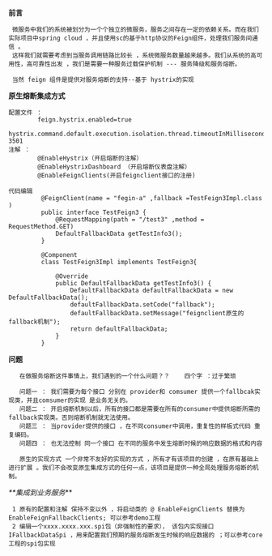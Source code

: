 
**前言** 
     
     微服务中我们的系统被划分为一个个独立的微服务，服务之间存在一定的依赖关系。而在我们实际项目中spring cloud ，并且使用sc的基于http协议的Feign组件，处理我们服务间通信 。
     这样我们就需要考虑到当服务调用链路比较长 ，系统微服务数量越来越多。我们从系统的高可用性，高可靠性出发 ，我们是需要一种服务过载保护机制 --- 服务降级和服务熔断。
     
     当然 feign 组件是提供对服务熔断的支持--基于 hystrix的实现 
     
**原生熔断集成方式**     

    配置文件 ：
            feign.hystrix.enabled=true
            hystrix.command.default.execution.isolation.thread.timeoutInMilliseconds: 3501
    注解 ： 
            @EnableHystrix（开启熔断的注解）
            @EnableHystrixDashboard （开启熔断仪表盘注解）
            @EnableFeignClients(开启feignclient接口的注册)
    
    代码编辑
             @FeignClient(name = "fegin-a" ,fallback =TestFeign3Impl.class )
             public interface TestFeign3 {
                 @RequestMapping(path = "/test3" ,method = RequestMethod.GET)
                 DefaultFallbackData getTestInfo3();
             }
             
             @Component
             class TestFeign3Impl implements TestFeign3{
             
                 @Override
                 public DefaultFallbackData getTestInfo3() {
                     DefaultFallbackData defaultFallbackData = new DefaultFallbackData();
                     defaultFallbackData.setCode("fallback");
                     defaultFallbackData.setMessage("feignclient原生的fallback机制");
                     return defaultFallbackData;
                 }
             }

**问题** 
        
       在做服务熔断这件事情上，我们遇到的一个什么问题？？    四个字 ：过于繁琐
       
       问题一 ： 我们需要为每个接口 分别在 provider和 comsumer 提供一个fallbcak实现类，并且comsumer的实现 是业务无关的。
       问题二 ： 开启熔断机制以后，所有的接口都是需要在所有的consumer中提供熔断所需的fallback实现类。否则熔断机制就无法使用。
       问题三 ： 当provider提供的接口 ，在不同consumer中调用，重复性的样板式代码 重复编码。
       问题四 ： 也无法控制 同一个接口 在不同的服务中发生熔断时候的响应数据的格式和内容
       
       原生的实现方式 一个非常不友好的实现的方式 ，所有才有该项目的创建 ，在原有基础上进行扩展 。我们不会改变原生集成方式的任何一点，该项目是提供一种全局处理服务熔断的机制。
  
 _**集成到业务服务_**
  
     1 原有的配置和注解 保持不变以外 ，将启动类的 @ EnableFeignClients 替换为 EnableFeignFallbackClients; 可以参考demo工程
     2 编辑一个xxxx.xxxx.xxx.spi包（非强制性的要求）， 该包内实现接口IFallbackDataSpi ，用来配置我们预期的服务熔断发生时候的响应数据的 ；可以参考core工程的spi包实现
     
       
     
